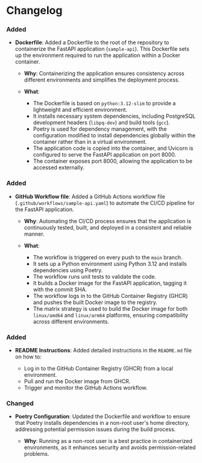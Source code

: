 # Changelog

### Added
- **Dockerfile**: Added a Dockerfile to the root of the repository to containerize the FastAPI application (`sample-api`). This Dockerfile sets up the environment required to run the application within a Docker container.
  
  - **Why**: Containerizing the application ensures consistency across different environments and simplifies the deployment process.
  
  - **What**: 
    - The Dockerfile is based on `python:3.12-slim` to provide a lightweight and efficient environment.
    - It installs necessary system dependencies, including PostgreSQL development headers (`libpq-dev`) and build tools (`gcc`).
    - Poetry is used for dependency management, with the configuration modified to install dependencies globally within the container rather than in a virtual environment.
    - The application code is copied into the container, and Uvicorn is configured to serve the FastAPI application on port 8000.
    - The container exposes port 8000, allowing the application to be accessed externally.

### Added
- **GitHub Workflow file**: Added a GitHub Actions workflow file (`.github/workflows/sample-api.yaml`) to automate the CI/CD pipeline for the FastAPI application.

  - **Why**: Automating the CI/CD process ensures that the application is continuously tested, built, and deployed in a consistent and reliable manner.

  - **What**:
    - The workflow is triggered on every push to the `main` branch.
    - It sets up a Python environment using Python 3.12 and installs dependencies using Poetry.
    - The workflow runs unit tests to validate the code.
    - It builds a Docker image for the FastAPI application, tagging it with the commit SHA.
    - The workflow logs in to the GitHub Container Registry (GHCR) and pushes the built Docker image to the registry.
    - The matrix strategy is used to build the Docker image for both `linux/amd64` and `linux/arm64` platforms, ensuring compatibility across different environments.

### Added
- **README Instructions**: Added detailed instructions in the `README.md` file on how to:

  - Log in to the GitHub Container Registry (GHCR) from a local environment.
  - Pull and run the Docker image from GHCR.
  - Trigger and monitor the GitHub Actions workflow.

### Changed
- **Poetry Configuration**: Updated the Dockerfile and workflow to ensure that Poetry installs dependencies in a non-root user's home directory, addressing potential permission issues during the build process.

  - **Why**: Running as a non-root user is a best practice in containerized environments, as it enhances security and avoids permission-related problems.
